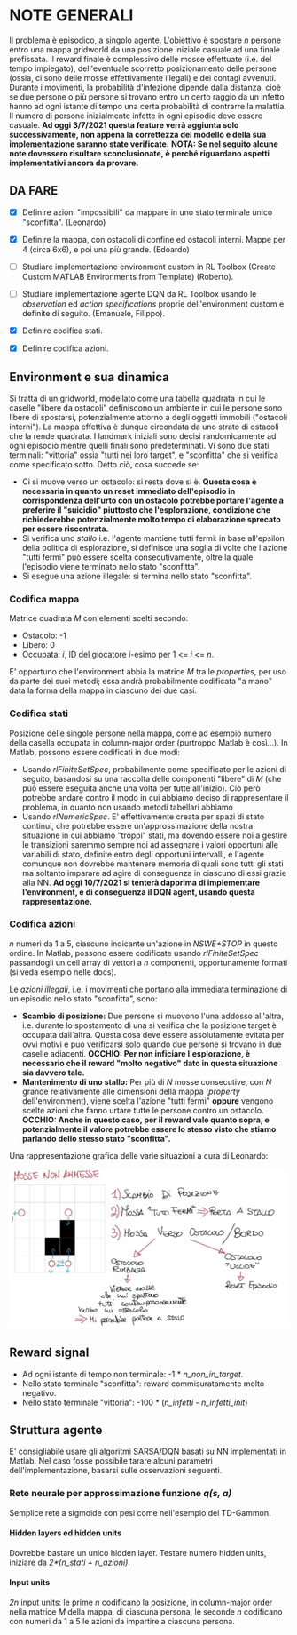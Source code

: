 # NOTE GENERALI

Il problema è episodico, a singolo agente. L'obiettivo è spostare *n* persone entro una mappa gridworld da una posizione iniziale casuale ad una finale prefissata.
Il reward finale è complessivo delle mosse effettuate (i.e. del tempo impiegato), dell'eventuale scorretto posizionamento delle persone (ossia, ci sono delle mosse effettivamente illegali) e dei contagi avvenuti.
Durante i movimenti, la probabilità d'infezione dipende dalla distanza, cioè se due persone o più persone si trovano entro un certo raggio da un infetto hanno ad ogni istante di tempo una certa probabilità di contrarre la malattia. Il numero di persone inizialmente infette in ogni episodio deve essere casuale. **Ad oggi 3/7/2021 questa feature verrà aggiunta solo successivamente, non appena la correttezza del modello e della sua implementazione saranno state verificate.**
**NOTA: Se nel seguito alcune note dovessero risultare sconclusionate, è perché riguardano aspetti implementativi ancora da provare.**

## DA FARE

- [x] Definire azioni "impossibili" da mappare in uno stato terminale unico "sconfitta". (Leonardo)

- [x] Definire la mappa, con ostacoli di confine ed ostacoli interni. Mappe per 4 (circa 6x6), e poi una più grande. (Edoardo)
- [ ] Studiare implementazione environment custom in RL Toolbox (Create Custom MATLAB Environments from Template) (Roberto).
- [ ] Studiare implementazione agente DQN da RL Toolbox usando le *observation* ed *action specifications* proprie dell'environment custom e definite di seguito. (Emanuele, Filippo).
- [x] Definire codifica stati.
- [x] Definire codifica azioni.

## Environment e sua dinamica

Si tratta di un gridworld, modellato come una tabella quadrata in cui le caselle "libere da ostacoli" definiscono un ambiente in cui le persone sono libere di spostarsi, potenzialmente attorno a degli oggetti immobili ("ostacoli interni"). La mappa effettiva è dunque circondata da uno strato di ostacoli che la rende quadrata. I landmark iniziali sono decisi randomicamente ad ogni episodio mentre quelli finali sono predeterminati. Vi sono due stati terminali: "vittoria" ossia "tutti nei loro target", e "sconfitta" che si verifica come specificato sotto.
Detto ciò, cosa succede se:

- Ci si muove verso un ostacolo: si resta dove si è. **Questa cosa è necessaria in quanto un reset immediato dell'episodio in corrispondenza dell'urto con un ostacolo potrebbe portare l'agente a preferire il "suicidio" piuttosto che l'esplorazione, condizione che richiederebbe potenzialmente molto tempo di elaborazione sprecato per essere riscontrata.**
- Si verifica uno *stallo* i.e. l'agente mantiene tutti fermi: in base all'epsilon della politica di esplorazione, si definisce una soglia di volte che l'azione "tutti fermi" può essere scelta consecutivamente, oltre la quale l'episodio viene terminato nello stato "sconfitta".
- Si esegue una azione illegale: si termina nello stato "sconfitta".

### Codifica mappa

Matrice quadrata *M* con elementi scelti secondo:
- Ostacolo: -1
- Libero: 0
- Occupata: *i*, ID del giocatore *i*-esimo per 1 <= *i* <= *n*.

E' opportuno che l'environment abbia la matrice *M* tra le *properties*, per uso da parte dei suoi metodi; essa andrà probabilmente codificata "a mano" data la forma della mappa in ciascuno dei due casi.

### Codifica stati

Posizione delle singole persone nella mappa, come ad esempio numero della casella occupata in column-major order (purtroppo Matlab è così...). In Matlab, possono essere codificati in due modi:

- Usando *rlFiniteSetSpec*, probabilmente come specificato per le azioni di seguito, basandosi su una raccolta delle componenti "libere" di *M* (che può essere eseguita anche una volta per tutte all'inizio). Ciò però potrebbe andare contro il modo in cui abbiamo deciso di rappresentare il problema, in quanto non usando metodi tabellari abbiamo 
- Usando *rlNumericSpec*. E' effettivamente creata per spazi di stato continui, che potrebbe essere un'approssimazione della nostra situazione in cui abbiamo "troppi" stati, ma dovendo essere noi a gestire le transizioni saremmo sempre noi ad assegnare i valori opportuni alle variabili di stato, definite entro degli opportuni intervalli, e l'agente comunque non dovrebbe mantenere memoria di quali sono tutti gli stati ma soltanto imparare ad agire di conseguenza in ciascuno di essi grazie alla NN. **Ad oggi 10/7/2021 si tenterà dapprima di implementare l'environment, e di conseguenza il DQN agent, usando questa rappresentazione.**

### Codifica azioni

_n_ numeri da 1 a 5, ciascuno indicante un'azione in *NSWE+STOP* in questo ordine. In Matlab, possono essere codificate usando *rlFiniteSetSpec* passandogli un cell array di vettori a *n* componenti, opportunamente formati (si veda esempio nelle docs).

Le *azioni illegali*, i.e. i movimenti che portano alla immediata terminazione di un episodio nello stato "sconfitta", sono:

- **Scambio di posizione:** Due persone si muovono l'una addosso all'altra, i.e. durante lo spostamento di una si verifica che la posizione target è occupata dall'altra. Questa cosa deve essere assolutamente evitata per ovvi motivi e può verificarsi solo quando due persone si trovano in due caselle adiacenti. **OCCHIO: Per non inficiare l'esplorazione, è necessario che il reward "molto negativo" dato in questa situazione sia davvero tale.**
- **Mantenimento di uno stallo:** Per più di *N* mosse consecutive, con *N* grande relativamente alle dimensioni della mappa (*property* dell'environment), viene scelta l'azione "tutti fermi" **oppure** vengono scelte azioni che fanno urtare tutte le persone contro un ostacolo. **OCCHIO: Anche in questo caso, per il reward vale quanto sopra, e potenzialmente il valore potrebbe essere lo stesso visto che stiamo parlando dello stesso stato "sconfitta".**

Una rappresentazione grafica delle varie situazioni a cura di Leonardo:

![azioni_illegali_leo](Notes/azioni_illegali.jpg)

## Reward signal

- Ad ogni istante di tempo non terminale: -1 * *n_non_in_target*.
- Nello stato terminale "sconfitta": reward commisuratamente molto negativo.
- Nello stato terminale "vittoria": -100 * (*n_infetti* - *n_infetti_init*)

## Struttura agente

E' consigliabile usare gli algoritmi SARSA/DQN basati su NN implementati in Matlab.
Nel caso fosse possibile tarare alcuni parametri dell'implementazione, basarsi sulle osservazioni seguenti.

### Rete neurale per approssimazione funzione *q(s, a)*

Semplice rete a sigmoide con pesi come nell'esempio del TD-Gammon.

#### Hidden layers ed hidden units

Dovrebbe bastare un unico hidden layer. Testare numero hidden units, iniziare da _2*(n_stati + n_azioni)_.

#### Input units

_2n_ input units: le prime _n_ codificano la posizione, in column-major order nella matrice _M_ della mappa, di ciascuna persona, le seconde _n_ codificano con numeri da 1 a 5 le azioni da impartire a ciascuna persona.